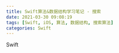 ```yaml
---
title: Swift算法&数据结构学习笔记 - 搜索
date: 2021-03-30 09:08:19
tags: [Swift, iOS, 算法, 数据结构, 搜索算法]
categories: Swift
---
```


Swift
